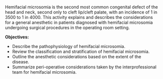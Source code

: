 Hemifacial microsomia is the second most common congenital defect of the head and neck, second only to cleft lip/cleft palate, with an incidence of 1 in 3500 to 1 in 4000. This activity explains and describes the considerations for a general anesthetic in patients diagnosed with hemifacial microsomia undergoing surgical procedures in the operating room setting.

**Objectives:**
- Describe the pathophysiology of hemifacial microsomia.
- Review the classification and stratification of hemifacial microsomia.
- Outline the anesthetic considerations based on the extent of the disease.
- Summarize peri-operative considerations taken by the interprofessional team for hemifacial microsomia.